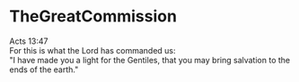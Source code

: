 # TheGreatCommission
Acts 13:47<br>
For this is what the Lord has commanded us:<br>
"I have made you a light for the Gentiles, that you may bring salvation to the ends of the earth."
